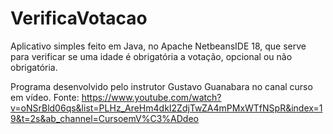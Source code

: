 # VerificaVotacao

Aplicativo simples feito em Java, no Apache NetbeansIDE 18, que serve para verificar se uma idade é obrigatória a votação, opcional ou não obrigatória.

Programa desenvolvido pelo instrutor Gustavo Guanabara no canal curso em vídeo. Fonte: https://www.youtube.com/watch?v=oNSrBld06qs&list=PLHz_AreHm4dkI2ZdjTwZA4mPMxWTfNSpR&index=19&t=2s&ab_channel=CursoemV%C3%ADdeo
